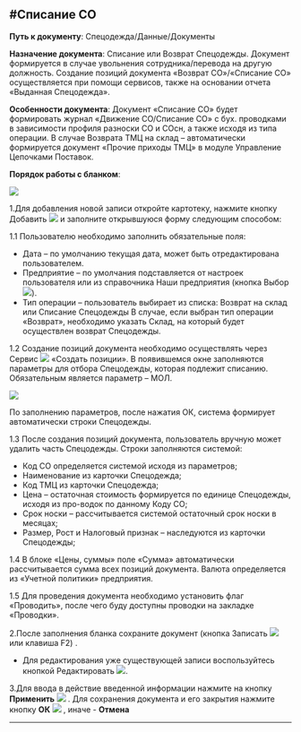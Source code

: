 ﻿#Списание СО
----------
<p><strong>Путь к документу</strong>: Спецодежда/Данные/Документы </p>
<p><strong>Назначение документа</strong>: Списание или Возврат Спецодежды. Документ формируется в случае увольнения сотрудника/перевода на другую должность. Создание позиций документа «Возврат СО»/«Списание СО» осуществляется при помощи сервисов, также на основании отчета «Выданная Спецодежда». </p>
<p><strong>Особенности документа</strong>: Документ «Списание СО» будет формировать журнал «Движение СО/Списание СО» с бух. проводками в зависимости профиля разноски СО и СОсн, а также исходя из типа операции. В случае Возврата ТМЦ на склад – автоматически формируется документ «Прочие приходы ТМЦ» в модуле Управление Цепочками Поставок. </p>
<p><strong>Порядок работы с бланком</strong>:</p>
<p><img src="topic:Спецодежда.УиФ.AddFiles.Screenshot_1565.jpg"></p>
<p>1.Для добавления новой записи откройте картотеку, нажмите кнопку Добавить  <img src="topic:Спецодежда.УиФ.AddFiles.Btn_Add.png"> и заполните открывшуюся форму следующим способом:</p>
<p>1.1 Пользователю необходимо заполнить обязательные поля:</p>
<ul>
<li>Дата – по умолчанию текущая дата, может быть отредактирована пользователем.</li>
<li>Предприятие – по умолчания подставляется от настроек пользователя или из справочника Наши предприятия (кнопка Выбор <img src="topic:Спецодежда.УиФ.AddFiles.Btn_select.png">).</li>
<li>Тип операции – пользователь выбирает из списка: Возврат на склад или Списание Спецодежды
В случае, если выбран тип операции «Возврат», необходимо указать Склад, на который будет осуществлен возврат Спецодежды.</li>
</ul>
<p>1.2 Создание позиций документа необходимо осуществлять через Сервис <img src="topic:Спецодежда.УиФ.AddFiles.Btn_Services.png">  «Создать позиции». В появившемся окне заполняются параметры для отбора Спецодежды, которая подлежит списанию. Обязательным является параметр – МОЛ. </p>
<p><img src="topic:Спецодежда.УиФ.AddFiles.Screenshot_1566.jpg"></p>
<p>По заполнению параметров, после нажатия ОК, система формирует автоматически строки Спецодежды.</p>
<p>1.3 После создания позиций документа, пользователь вручную может удалить часть Спецодежды. Строки заполняются системой:</p>
<ul>
<li>Код СО определяется системой исходя из параметров;</li>
<li>Наименование из карточки Спецодежда;</li>
<li>Код ТМЦ из карточки Спецодежда;</li>
<li>Цена – остаточная стоимость формируется по единице Спецодежды, исходя из про-водок по данному Коду СО;</li>
<li>Срок носки – рассчитывается системой остаточный срок носки в месяцах;</li>
<li>Размер, Рост и Налоговый признак – наследуются из карточки Спецодежды;</li>
</ul>
<p>1.4  В блоке «Цены, суммы» поле «Сумма» автоматически рассчитывается сумма всех позиций документа. Валюта определяется из «Учетной политики» предприятия. </p>
<p>1.5 Для проведения документа необходимо установить флаг «Проводить», после чего буду доступны проводки на закладке «Проводки».</p>
<p>2.После заполнения бланка сохраните документ (кнопка Записать  <img src="topic:Спецодежда.УиФ.AddFiles.Btn_OK.png">  или клавиша F2) .</p>
<ul>
<li>Для редактирования уже существующей записи воспользуйтесь кнопкой Редактировать  <img src="topic:Спецодежда.УиФ.AddFiles.Btn_Edit.png">. </li>
</ul>
<p>3.Для ввода в действие введенной информации нажмите на кнопку <strong>Применить</strong> <img src="topic:Спецодежда.УиФ.AddFiles.Btn_OK.png"> .
Для сохранения документа и его закрытия нажмите кнопку <strong>ОК</strong>
 <img src="topic:Спецодежда.УиФ.AddFiles.Btn_Post.png"> , иначе  -  <strong>Отмена</strong></p>

----------
